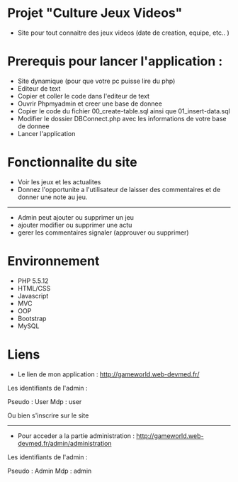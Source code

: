 # Projet "Culture Jeux Videos"

* Site pour tout connaitre des jeux videos (date de creation, equipe, etc.. )

# Prerequis pour lancer l'application :

* Site dynamique (pour que votre pc puisse lire du php)
* Editeur de text
* Copier et coller le code dans l'editeur de text
* Ouvrir Phpmyadmin et creer une base de donnee
* Copier le code du fichier 00_create-table.sql ainsi que 01_insert-data.sql
* Modifier le dossier DBConnect.php avec les informations de votre base de donnee
* Lancer l'application

# Fonctionnalite du site

* Voir les jeux et les actualites 
* Donnez l'opportunite a l'utilisateur de laisser des commentaires et de donner une note au jeu.

-----------------

* Admin peut ajouter ou supprimer un jeu
* ajouter modifier ou supprimer une actu
* gerer les commentaires signaler (approuver ou supprimer)

# Environnement

* PHP 5.5.12
* HTML/CSS
* Javascript
* MVC
* OOP
* Bootstrap
* MySQL

# Liens 

* Le lien de mon application : http://gameworld.web-devmed.fr/

Les identifiants de l'admin :

Pseudo : User
Mdp : user

Ou bien s'inscrire sur le site

-----------------

* Pour acceder a la partie administration : http://gameworld.web-devmed.fr/admin/administration

Les identifiants de l'admin :

Pseudo : Admin
Mdp : admin



